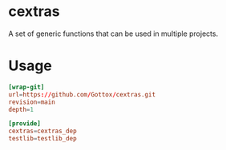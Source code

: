 # cextras

A set of generic functions that can be used in multiple projects.

# Usage

```toml
[wrap-git]
url=https://github.com/Gottox/cextras.git
revision=main
depth=1

[provide]
cextras=cextras_dep
testlib=testlib_dep
```
